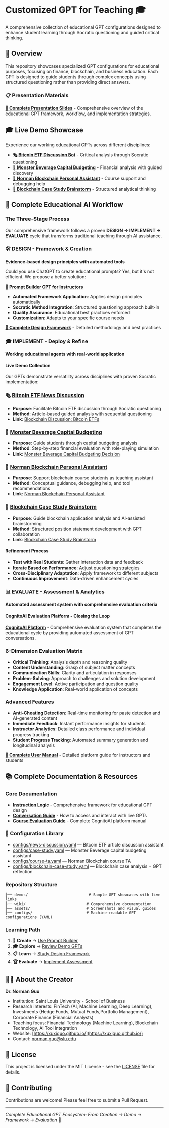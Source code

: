 # Customized GPT for Teaching 🎓

A comprehensive collection of educational GPT configurations designed to enhance student learning through Socratic questioning and guided critical thinking.

## 🌟 Overview

This repository showcases specialized GPT configurations for educational purposes, focusing on finance, blockchain, and business education. Each GPT is designed to guide students through complex concepts using structured questioning rather than providing direct answers.

### 📋 Presentation Materials
**[🎯 Complete Presentation Slides](https://customizing-chatgpt-for--zw2wg4r.gamma.site/)** - Comprehensive overview of the educational GPT framework, workflow, and implementation strategies.

## 🎓 Live Demo Showcase

Experience our working educational GPTs across different disciplines:

- **[🗞️ Bitcoin ETF Discussion Bot](https://chatgpt.com/g/g-682769dfb4dc81919304b7603a8d0812-blockchain-discussion-bitcoin-etfs)** - Critical analysis through Socratic questioning
- **[💼 Monster Beverage Capital Budgeting](https://chatgpt.com/g/g-682403e6757081919bc0555d1f4bbe0b-monster-beverage-capital-budgeting-decision)** - Financial analysis with guided discovery
- **[🔗 Norman Blockchain Personal Assistant](https://chatgpt.com/g/g-6827649b6ea881918c26776087f2bc59-norman-blockchain-personal-assistant)** - Course support and debugging help
- **[🧠 Blockchain Case Study Brainstorm](https://chatgpt.com/g/g-689105f96214819197822b022382d57f-blockchain-case-study-brainstorm)** - Structured analytical thinking

## 🚀 Complete Educational AI Workflow

### The Three-Stage Process

Our comprehensive framework follows a proven **DESIGN → IMPLEMENT → EVALUATE** cycle that transforms traditional teaching through AI assistance.

### 🛠️ DESIGN - Framework & Creation
**Evidence-based design principles with automated tools**

Could you use ChatGPT to create educational prompts? Yes, but it's not efficient. We propose a better solution:

**[🚀 Prompt Builder GPT for Instructors](https://chatgpt.com/g/g-6890ed7c1f648191a761225ce5035875-prompt-builder-gpt-for-instructors)**
- **Automated Framework Application**: Applies design principles automatically
- **Socratic Method Integration**: Structured questioning approach built-in
- **Quality Assurance**: Educational best practices enforced
- **Customization**: Adapts to your specific course needs

**[📖 Complete Design Framework](./wiki/instruction-logic.md)** - Detailed methodology and best practices

### 🎓 IMPLEMENT - Deploy & Refine
**Working educational agents with real-world application**

#### Live Demo Collection
Our GPTs demonstrate versatility across disciplines with proven Socratic implementation:

### 🗞️ [Bitcoin ETF News Discussion](./demos/news-discussion/)
- **Purpose**: Facilitate Bitcoin ETF discussion through Socratic questioning
- **Method**: Article-based guided analysis with sequential questioning
- **Link**: [Blockchain Discussion: Bitcoin ETFs](https://chatgpt.com/g/g-682769dfb4dc81919304b7603a8d0812-blockchain-discussion-bitcoin-etfs)

### 💼 [Monster Beverage Capital Budgeting](./demos/case-study/)
- **Purpose**: Guide students through capital budgeting analysis
- **Method**: Step-by-step financial evaluation with role-playing simulation
- **Link**: [Monster Beverage Capital Budgeting Decision](https://chatgpt.com/g/g-682403e6757081919bc0555d1f4bbe0b-monster-beverage-capital-budgeting-decision)

### 🔗 [Norman Blockchain Personal Assistant](./demos/course-ta/)
- **Purpose**: Support blockchain course students as teaching assistant
- **Method**: Conceptual guidance, debugging help, and tool recommendations
- **Link**: [Norman Blockchain Personal Assistant](https://chatgpt.com/g/g-6827649b6ea881918c26776087f2bc59-norman-blockchain-personal-assistant)

### 🧠 [Blockchain Case Study Brainstorm](./demos/blockchain-case-study/)
- **Purpose**: Guide blockchain application analysis and AI-assisted brainstorming
- **Method**: Structured position statement development with GPT collaboration
- **Link**: [Blockchain Case Study Brainstorm](https://chatgpt.com/g/g-689105f96214819197822b022382d57f-blockchain-case-study-brainstorm)

#### Refinement Process
- **Test with Real Students**: Gather interaction data and feedback
- **Iterate Based on Performance**: Adjust questioning strategies
- **Cross-Disciplinary Adaptation**: Apply framework to different subjects
- **Continuous Improvement**: Data-driven enhancement cycles

### 📊 EVALUATE - Assessment & Analytics
**Automated assessment system with comprehensive evaluation criteria**

#### CognitoAI Evaluation Platform - Closing the Loop

**[CognitoAI Platform](https://cognitoai.net)** - Comprehensive evaluation system that completes the educational cycle by providing automated assessment of GPT conversations.

### 6-Dimension Evaluation Matrix
- **Critical Thinking**: Analysis depth and reasoning quality
- **Content Understanding**: Grasp of subject matter concepts
- **Communication Skills**: Clarity and articulation in responses
- **Problem-Solving**: Approach to challenges and solution development
- **Engagement Level**: Active participation and question quality
- **Knowledge Application**: Real-world application of concepts

### Advanced Features
- **Anti-Cheating Detection**: Real-time monitoring for paste detection and AI-generated content
- **Immediate Feedback**: Instant performance insights for students
- **Instructor Analytics**: Detailed class performance and individual progress tracking
- **Student Progress Tracking**: Automated summary generation and longitudinal analysis

**[📖 Complete User Manual](./wiki/course-evaluation-guide.md)** - Detailed platform guide for instructors and students

## 📚 Complete Documentation & Resources

### Core Documentation
- [**Instruction Logic**](./wiki/instruction-logic.md) - Comprehensive framework for educational GPT design
- [**Conversation Guide**](./wiki/conversation-guide.md) - How to access and interact with live GPTs
- [**Course Evaluation Guide**](./wiki/course-evaluation-guide.md) - Complete CognitoAI platform manual

### 🧩 Configuration Library
- [configs/news-discussion.yaml](./configs/news-discussion.yaml) — Bitcoin ETF article discussion assistant
- [configs/case-study.yaml](./configs/case-study.yaml) — Monster Beverage capital budgeting assistant
- [configs/course-ta.yaml](./configs/course-ta.yaml) — Norman Blockchain course TA
- [configs/blockchain-case-study.yaml](./configs/blockchain-case-study.yaml) — Blockchain case analysis + GPT reflection

### Repository Structure
```
├── demos/                           # Sample GPT showcases with live links
├── wiki/                           # Comprehensive documentation
├── assets/                         # Screenshots and visual guides
├── configs/                        # Machine-readable GPT configurations (YAML)
```

### Learning Path
1. **🚀 Create** → [Use Prompt Builder](https://chatgpt.com/g/g-6890ed7c1f648191a761225ce5035875-prompt-builder-gpt-for-instructors)
2. **🎓 Explore** → [Review Demo GPTs](./demos/)
3. **📋 Learn** → [Study Design Framework](./wiki/instruction-logic.md)
4. **🏆 Evaluate** → [Implement Assessment](https://cognitoai.net)

## 👨‍🏫 About the Creator

**Dr. Norman Guo**
- Institution: Saint Louis University - School of Business
- Research interests: FinTech (AI, Machine Learning, Deep Learning), Investments (Hedge Funds, Mutual Funds,Portfolio Management), Corporate Finance (Financial Analysts)
- Teaching focus: Financial Technology (Machine Learning), Blockchain Technology, AI Tool Integration
- Website: [https://xuxiguo.github.io/](https://xuxiguo.github.io/)
- Contact: norman.guo@slu.edu

## 📄 License

This project is licensed under the MIT License - see the [LICENSE](LICENSE) file for details.

## 🤝 Contributing

Contributions are welcome! Please feel free to submit a Pull Request.

---

*Complete Educational GPT Ecosystem: From Creation → Demo → Framework → Evaluation* 🔄
